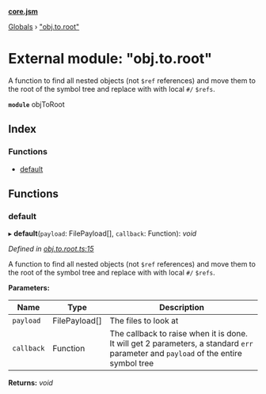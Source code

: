 **[core.jsm](../README.md)**

[Globals](../globals.md) › [&quot;obj.to.root&quot;](_obj_to_root_.md)

# External module: "obj.to.root"

A function to find all nested objects (not `$ref` references) and move them to the root of the symbol tree and replace with with
local `#/` `$refs`.

**`module`** objToRoot

## Index

### Functions

* [default](_obj_to_root_.md#default)

## Functions

###  default

▸ **default**(`payload`: FilePayload[], `callback`: Function): *void*

*Defined in [obj.to.root.ts:15](https://github.com/terryweiss/jsm/blob/072a529/src/obj.to.root.ts#L15)*

A function to find all nested objects (not `$ref` references) and move them to the root of the symbol tree and replace with with
local `#/` `$refs`.

**Parameters:**

Name | Type | Description |
------ | ------ | ------ |
`payload` | FilePayload[] | The files to look at |
`callback` | Function | The callback to raise when it is done. It will get 2 parameters, a standard `err` parameter and `payload` of the entire symbol tree  |

**Returns:** *void*